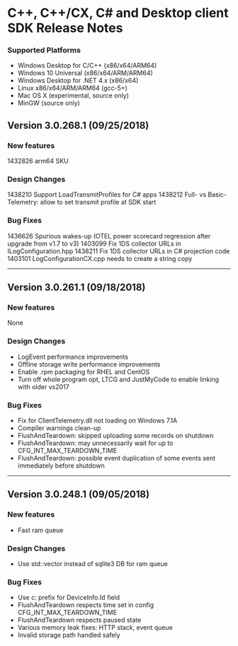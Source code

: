 # C++, C++/CX, C# and Desktop client SDK Release Notes

### Supported Platforms

- Windows Desktop for C/C++ (x86/x64/ARM64)
- Windows 10 Universal (x86/x64/ARM/ARM64)
- Windows Desktop for .NET 4.x (x86/x64)
- Linux x86/x64/ARM/ARM64 (gcc-5+)
- Mac OS X (experimental, source only)
- MinGW (source only)


## Version 3.0.268.1 (09/25/2018)

### New features

1432826 arm64 SKU

### Design Changes

1438210	Support LoadTransmitProfiles for C# apps
1438212	Full- vs Basic- Telemetry: allow to set transmit profile at SDK start

### Bug Fixes

1436626 Spurious wakes-up (OTEL power scorecard regression after upgrade from v1.7 to v3)
1403099	Fix 1DS collector URLs in ILogConfiguration.hpp
1438211	Fix 1DS collector URLs in C# projection code
1403101	LogConfigurationCX.cpp needs to create a string copy

---

## Version 3.0.261.1 (09/18/2018)

### New features

None

### Design Changes

- LogEvent performance improvements
- Offline storage write performance improvements
- Enable .rpm packaging for RHEL and CentOS
- Turn off whole program opt, LTCG and JustMyCode to enable linking with older vs2017

### Bug Fixes

- Fix for ClientTelemetry.dll not loading on Windows 7.1A
- Compiler warnings clean-up
- FlushAndTeardown: skipped uploading some records on shutdown
- FlushAndTeardown: may unnecessarily wait for up to CFG_INT_MAX_TEARDOWN_TIME
- FlushAndTeardown: possible event duplication of some events sent immediately before shutdown

---

## Version 3.0.248.1 (09/05/2018)

### New features

- Fast ram queue

### Design Changes

- Use std::vector instead of sqlite3 DB for ram queue

### Bug Fixes

- Use c: prefix for DeviceInfo.Id field
- FlushAndTeardown respects time set in config CFG_INT_MAX_TEARDOWN_TIME
- FlushAndTeardown respects paused state
- Various memory leak fixes: HTTP stack, event queue
- Invalid storage path handled safely
